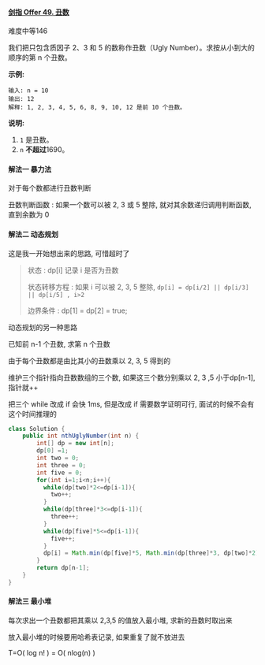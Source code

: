 #### [剑指 Offer 49. 丑数](https://leetcode-cn.com/problems/chou-shu-lcof/)

难度中等146

我们把只包含质因子 2、3 和 5 的数称作丑数（Ugly Number）。求按从小到大的顺序的第 n 个丑数。

 

**示例:**

```
输入: n = 10
输出: 12
解释: 1, 2, 3, 4, 5, 6, 8, 9, 10, 12 是前 10 个丑数。
```

**说明:** 

1. `1` 是丑数。
2. `n` **不超过**1690。

#### 解法一 暴力法

对于每个数都进行丑数判断

丑数判断函数 : 如果一个数可以被 2, 3 或 5 整除, 就对其余数递归调用判断函数, 直到余数为 0

#### 解法二 动态规划

这是我一开始想出来的思路, 可惜超时了

> 状态 : dp[i] 记录 i 是否为丑数
>
> 状态转移方程  : 如果 i 可以被 2, 3, 5 整除,  `dp[i] = dp[i/2] || dp[i/3] || dp[i/5] , i>2`
>
> 边界条件 : dp[1] = dp[2] = true;

动态规划的另一种思路

已知前 n-1 个丑数, 求第 n 个丑数

由于每个丑数都是由比其小的丑数乘以 2, 3, 5 得到的

维护三个指针指向丑数数组的三个数, 如果这三个数分别乘以 2, 3 ,5 小于dp[n-1], 指针就++

把三个 while 改成 if 会快 1ms, 但是改成 if 需要数学证明可行, 面试的时候不会有这个时间推理的

```java
class Solution {
    public int nthUglyNumber(int n) {
        int[] dp = new int[n];
        dp[0] =1;
        int two = 0;
        int three = 0;
        int five = 0;
        for(int i=1;i<n;i++){
          while(dp[two]*2<=dp[i-1]){
            two++;
          }
          while(dp[three]*3<=dp[i-1]){
            three++;
          }
          while(dp[five]*5<=dp[i-1]){
            five++;
          }
          dp[i] = Math.min(dp[five]*5, Math.min(dp[three]*3, dp[two]*2));
        }
        return dp[n-1];
    }
}
```

#### 解法三 最小堆

每次求出一个丑数都把其乘以 2,3,5 的值放入最小堆, 求新的丑数时取出来

放入最小堆的时候要用哈希表记录, 如果重复了就不放进去

T=O( log n! ) = O( nlog(n) )

